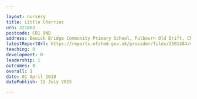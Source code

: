 ```yaml
---

layout: nursery
title: Little Cherries
urn: 221863
postcode: CB1 9ND
address: Bewick Bridge Community Primary School, Fulbourn Old Drift, Cherry Hinton, Cambridge, CB1 9ND
latestReportUrl: https://reports.ofsted.gov.uk/provider/files/2501484/urn/221863.pdf
teaching: 0
development: 0
leadership: 1
outcomes: 0
overall: 1
date: 01 April 2018 
datePublish: 15 July 2015

---
```

